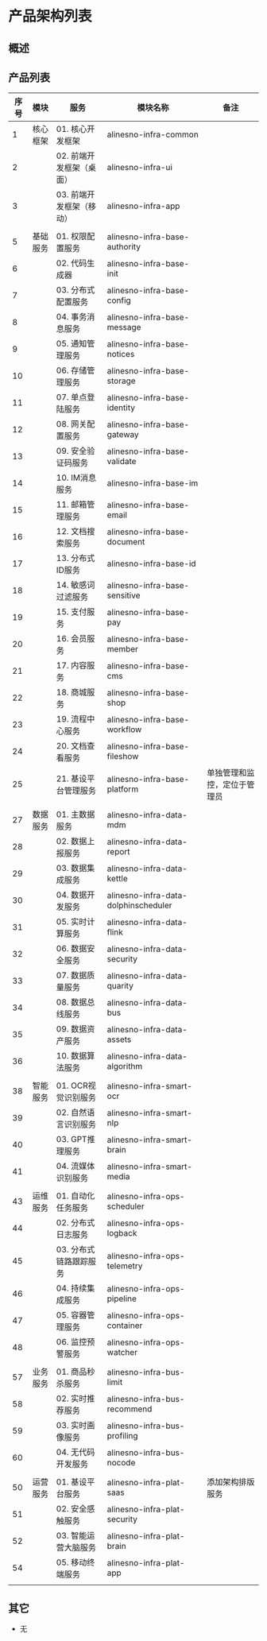 # 产品架构列表

## 概述

## 产品列表

| 序号 | 模块     | 服务                                   | 模块名称                             | 备注                         |
|------|----------|----------------------------------------|--------------------------------------|------------------------------|
| 1    | 核心框架 | 01. 核心开发框架                       | alinesno-infra-common                |                              |
| 2    |          | 02. 前端开发框架（桌面）               | alinesno-infra-ui                    |                              |
| 3    |          | 03. 前端开发框架（移动）               | alinesno-infra-app                   |                              |
|      |          |                                        |                                      |                              |
| 5    | 基础服务 | 01. 权限配置服务                       | alinesno-infra-base-authority        |                              |
| 6    |          | 02. 代码生成器                         | alinesno-infra-base-init             |                              |
| 7    |          | 03. 分布式配置服务                     | alinesno-infra-base-config           |                              |
| 8    |          | 04. 事务消息服务                       | alinesno-infra-base-message          |                              |
| 9    |          | 05. 通知管理服务                       | alinesno-infra-base-notices          |                              |
| 10   |          | 06. 存储管理服务                       | alinesno-infra-base-storage          |                              |
| 11   |          | 07. 单点登陆服务                       | alinesno-infra-base-identity              |                              |
| 12   |          | 08. 网关配置服务                       | alinesno-infra-base-gateway          |                              |
| 13   |          | 09. 安全验证码服务                     | alinesno-infra-base-validate         |                              |
| 14   |          | 10. IM消息服务                         | alinesno-infra-base-im               |                              |
| 15   |          | 11. 邮箱管理服务                       | alinesno-infra-base-email            |                              |
| 16   |          | 12. 文档搜索服务                       | alinesno-infra-base-document         |                              |
| 17   |          | 13. 分布式ID服务                       | alinesno-infra-base-id               |                              |
| 18   |          | 14. 敏感词过滤服务                     | alinesno-infra-base-sensitive        |                              |
| 19   |          | 15. 支付服务                           | alinesno-infra-base-pay              |                              |
| 20   |          | 16. 会员服务                           | alinesno-infra-base-member           |                              |
| 21   |          | 17. 内容服务                           | alinesno-infra-base-cms              |                              |
| 22   |          | 18. 商城服务                           | alinesno-infra-base-shop             |                              |
| 23   |          | 19. 流程中心服务                       | alinesno-infra-base-workflow         |                              |
| 24   |          | 20. 文档查看服务                       | alinesno-infra-base-fileshow         |                              |
| 25   |          | 21. 基设平台管理服务                   | alinesno-infra-base-platform         | 单独管理和监控，定位于管理员 |
|      |          |                                        |                                      |                              |
| 27   | 数据服务 | 01. 主数据服务                         | alinesno-infra-data-mdm              |                              |
| 28   |          | 02. 数据上报服务                       | alinesno-infra-data-report           |                              |
| 29   |          | 03. 数据集成服务                       | alinesno-infra-data-kettle           |                              |
| 30   |          | 04. 数据开发服务                       | alinesno-infra-data-dolphinscheduler |                              |
| 31   |          | 05. 实时计算服务                       | alinesno-infra-data-flink            |                              |
| 32   |          | 06. 数据安全服务                       | alinesno-infra-data-security         |                              |
| 33   |          | 07. 数据质量服务                       | alinesno-infra-data-quarity          |                              |
| 34   |          | 08. 数据总线服务                       | alinesno-infra-data-bus              |                              |
| 35   |          | 09. 数据资产服务                       | alinesno-infra-data-assets           |                              |
| 36   |          | 10. 数据算法服务                       | alinesno-infra-data-algorithm        |                              |
|      |          |                                        |                                      |                              |
| 38   | 智能服务 | 01. OCR视觉识别服务                    | alinesno-infra-smart-ocr                |                              |
| 39   |          | 02. 自然语言识别服务                   | alinesno-infra-smart-nlp                |                              |
| 40   |          | 03. GPT推理服务                        | alinesno-infra-smart-brain                |                              |
| 41   |          | 04. 流媒体识别服务                     | alinesno-infra-smart-media              |                              |
|      |          |                                        |                                      |                              |
| 43   | 运维服务 | 01. 自动化任务服务 | alinesno-infra-ops-scheduler         |                              |
| 44   |          | 02. 分布式日志服务                     | alinesno-infra-ops-logback            |                              |
| 45   |          | 03. 分布式链路跟踪服务                 | alinesno-infra-ops-telemetry         |                              |
| 46   |          | 04. 持续集成服务                       | alinesno-infra-ops-pipeline              |                              |
| 47   |          | 05. 容器管理服务                       | alinesno-infra-ops-container         |                              |
| 48   |          | 06. 监控预警服务                       | alinesno-infra-ops-watcher           |                              |
|      |          |                                        |                                      |                              |
| 57   | 业务服务 | 01. 商品秒杀服务                       | alinesno-infra-bus-limit             |                              |
| 58   |          | 02. 实时推荐服务                       | alinesno-infra-bus-recommend         |                              |
| 59   |          | 03. 实时画像服务                       | alinesno-infra-bus-profiling         |                              |
| 60   |          | 04. 无代码开发服务                     | alinesno-infra-bus-nocode            |                              |
|      |          |                                        |                                      |                              |
| 50   | 运营服务 | 01. 基设平台服务                       | alinesno-infra-plat-saas             | 添加架构排版服务             |
| 51   |          | 02. 安全感触服务                       | alinesno-infra-plat-security         |                              |
| 52   |          | 03. 智能运营大脑服务                   | alinesno-infra-plat-brain            |                              |
| 54   |          | 05. 移动终端服务                       | alinesno-infra-plat-app              |                              |
|      |          |                                        |                                      |                              |

## 其它

- 无

